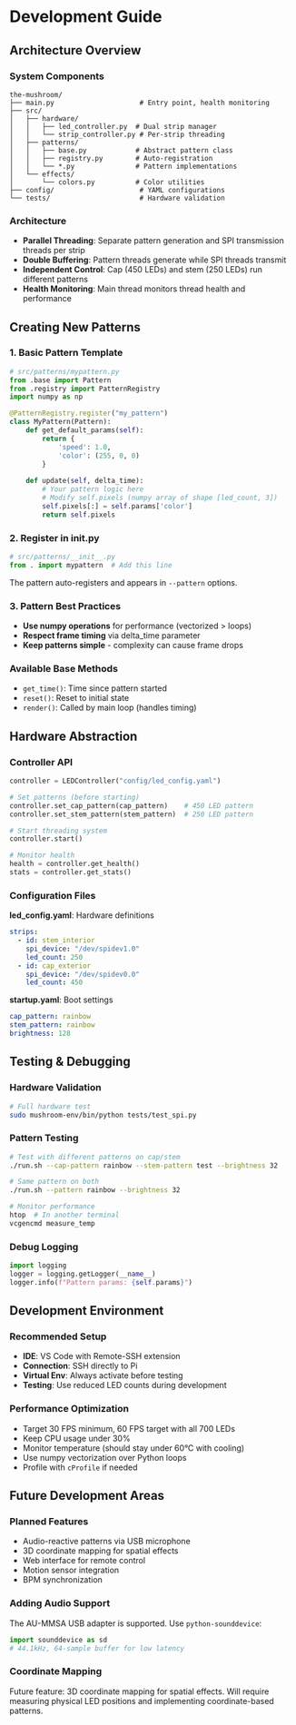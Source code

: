 # Development Guide

## Architecture Overview

### System Components
```
the-mushroom/
├── main.py                     # Entry point, health monitoring
├── src/
│   ├── hardware/
│   │   ├── led_controller.py  # Dual strip manager
│   │   └── strip_controller.py # Per-strip threading
│   ├── patterns/
│   │   ├── base.py            # Abstract pattern class
│   │   ├── registry.py        # Auto-registration
│   │   └── *.py               # Pattern implementations
│   └── effects/
│       └── colors.py          # Color utilities
├── config/                     # YAML configurations
└── tests/                      # Hardware validation
```

### Architecture
- **Parallel Threading**: Separate pattern generation and SPI transmission threads per strip
- **Double Buffering**: Pattern threads generate while SPI threads transmit
- **Independent Control**: Cap (450 LEDs) and stem (250 LEDs) run different patterns
- **Health Monitoring**: Main thread monitors thread health and performance

## Creating New Patterns

### 1. Basic Pattern Template

```python
# src/patterns/mypattern.py
from .base import Pattern
from .registry import PatternRegistry
import numpy as np

@PatternRegistry.register("my_pattern")
class MyPattern(Pattern):
    def get_default_params(self):
        return {
            'speed': 1.0,
            'color': (255, 0, 0)
        }
    
    def update(self, delta_time):
        # Your pattern logic here
        # Modify self.pixels (numpy array of shape [led_count, 3])
        self.pixels[:] = self.params['color']
        return self.pixels
```

### 2. Register in __init__.py

```python
# src/patterns/__init__.py
from . import mypattern  # Add this line
```

The pattern auto-registers and appears in `--pattern` options.

### 3. Pattern Best Practices

- **Use numpy operations** for performance (vectorized > loops)
- **Respect frame timing** via delta_time parameter
- **Keep patterns simple** - complexity can cause frame drops

### Available Base Methods
- `get_time()`: Time since pattern started
- `reset()`: Reset to initial state
- `render()`: Called by main loop (handles timing)

## Hardware Abstraction

### Controller API

```python
controller = LEDController("config/led_config.yaml")

# Set patterns (before starting)
controller.set_cap_pattern(cap_pattern)    # 450 LED pattern
controller.set_stem_pattern(stem_pattern)  # 250 LED pattern

# Start threading system
controller.start()

# Monitor health
health = controller.get_health()
stats = controller.get_stats()
```

### Configuration Files

**led_config.yaml**: Hardware definitions
```yaml
strips:
  - id: stem_interior
    spi_device: "/dev/spidev1.0"
    led_count: 250
  - id: cap_exterior  
    spi_device: "/dev/spidev0.0"
    led_count: 450
```

**startup.yaml**: Boot settings
```yaml
cap_pattern: rainbow
stem_pattern: rainbow
brightness: 128
```

## Testing & Debugging

### Hardware Validation
```bash
# Full hardware test
sudo mushroom-env/bin/python tests/test_spi.py
```

### Pattern Testing
```bash
# Test with different patterns on cap/stem
./run.sh --cap-pattern rainbow --stem-pattern test --brightness 32

# Same pattern on both
./run.sh --pattern rainbow --brightness 32

# Monitor performance
htop  # In another terminal
vcgencmd measure_temp
```

### Debug Logging
```python
import logging
logger = logging.getLogger(__name__)
logger.info(f"Pattern params: {self.params}")
```

## Development Environment

### Recommended Setup
- **IDE**: VS Code with Remote-SSH extension
- **Connection**: SSH directly to Pi
- **Virtual Env**: Always activate before testing
- **Testing**: Use reduced LED counts during development

### Performance Optimization
- Target 30 FPS minimum, 60 FPS target with all 700 LEDs
- Keep CPU usage under 30%
- Monitor temperature (should stay under 60°C with cooling)
- Use numpy vectorization over Python loops
- Profile with `cProfile` if needed

## Future Development Areas

### Planned Features
- Audio-reactive patterns via USB microphone
- 3D coordinate mapping for spatial effects  
- Web interface for remote control
- Motion sensor integration
- BPM synchronization

### Adding Audio Support
The AU-MMSA USB adapter is supported. Use `python-sounddevice`:
```python
import sounddevice as sd
# 44.1kHz, 64-sample buffer for low latency
```

### Coordinate Mapping
Future feature: 3D coordinate mapping for spatial effects. Will require measuring physical LED positions and implementing coordinate-based patterns.